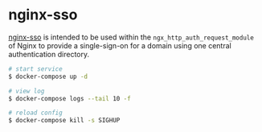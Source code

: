 nginx-sso
=========

[nginx-sso][1] is intended to be used within the `ngx_http_auth_request_module` of
Nginx to provide a single-sign-on for a domain using one central authentication
directory.

```bash
# start service
$ docker-compose up -d

# view log
$ docker-compose logs --tail 10 -f

# reload config
$ docker-compose kill -s SIGHUP
```

[1]: https://github.com/Luzifer/nginx-sso/wiki
